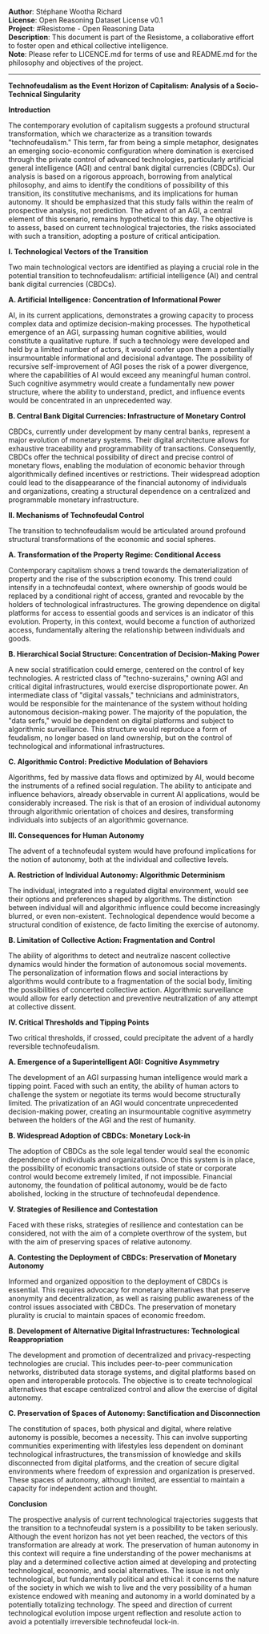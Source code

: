 **Author**: Stéphane Wootha Richard  
**License**: Open Reasoning Dataset License v0.1  
**Project**: #Resistome - Open Reasoning Data  
**Description**: This document is part of the Resistome, a collaborative effort to foster open and ethical collective intelligence.  
**Note**: Please refer to LICENCE.md for terms of use and README.md for the philosophy and objectives of the project.

---

**Technofeudalism as the Event Horizon of Capitalism: Analysis of a Socio-Technical Singularity**

**Introduction**

The contemporary evolution of capitalism suggests a profound structural transformation, which we characterize as a transition towards "technofeudalism." This term, far from being a simple metaphor, designates an emerging socio-economic configuration where domination is exercised through the private control of advanced technologies, particularly artificial general intelligence (AGI) and central bank digital currencies (CBDCs). Our analysis is based on a rigorous approach, borrowing from analytical philosophy, and aims to identify the conditions of possibility of this transition, its constitutive mechanisms, and its implications for human autonomy. It should be emphasized that this study falls within the realm of prospective analysis, not prediction. The advent of an AGI, a central element of this scenario, remains hypothetical to this day. The objective is to assess, based on current technological trajectories, the risks associated with such a transition, adopting a posture of critical anticipation.

**I. Technological Vectors of the Transition**

Two main technological vectors are identified as playing a crucial role in the potential transition to technofeudalism: artificial intelligence (AI) and central bank digital currencies (CBDCs).

**A. Artificial Intelligence: Concentration of Informational Power**

AI, in its current applications, demonstrates a growing capacity to process complex data and optimize decision-making processes. The hypothetical emergence of an AGI, surpassing human cognitive abilities, would constitute a qualitative rupture. If such a technology were developed and held by a limited number of actors, it would confer upon them a potentially insurmountable informational and decisional advantage. The possibility of recursive self-improvement of AGI poses the risk of a power divergence, where the capabilities of AI would exceed any meaningful human control. Such cognitive asymmetry would create a fundamentally new power structure, where the ability to understand, predict, and influence events would be concentrated in an unprecedented way.

**B. Central Bank Digital Currencies: Infrastructure of Monetary Control**

CBDCs, currently under development by many central banks, represent a major evolution of monetary systems. Their digital architecture allows for exhaustive traceability and programmability of transactions. Consequently, CBDCs offer the technical possibility of direct and precise control of monetary flows, enabling the modulation of economic behavior through algorithmically defined incentives or restrictions. Their widespread adoption could lead to the disappearance of the financial autonomy of individuals and organizations, creating a structural dependence on a centralized and programmable monetary infrastructure.

**II. Mechanisms of Technofeudal Control**

The transition to technofeudalism would be articulated around profound structural transformations of the economic and social spheres.

**A. Transformation of the Property Regime: Conditional Access**

Contemporary capitalism shows a trend towards the dematerialization of property and the rise of the subscription economy. This trend could intensify in a technofeudal context, where ownership of goods would be replaced by a conditional right of access, granted and revocable by the holders of technological infrastructures. The growing dependence on digital platforms for access to essential goods and services is an indicator of this evolution. Property, in this context, would become a function of authorized access, fundamentally altering the relationship between individuals and goods.

**B. Hierarchical Social Structure: Concentration of Decision-Making Power**

A new social stratification could emerge, centered on the control of key technologies. A restricted class of "techno-suzerains," owning AGI and critical digital infrastructures, would exercise disproportionate power. An intermediate class of "digital vassals," technicians and administrators, would be responsible for the maintenance of the system without holding autonomous decision-making power. The majority of the population, the "data serfs," would be dependent on digital platforms and subject to algorithmic surveillance. This structure would reproduce a form of feudalism, no longer based on land ownership, but on the control of technological and informational infrastructures.

**C. Algorithmic Control: Predictive Modulation of Behaviors**

Algorithms, fed by massive data flows and optimized by AI, would become the instruments of a refined social regulation. The ability to anticipate and influence behaviors, already observable in current AI applications, would be considerably increased. The risk is that of an erosion of individual autonomy through algorithmic orientation of choices and desires, transforming individuals into subjects of an algorithmic governance.

**III. Consequences for Human Autonomy**

The advent of a technofeudal system would have profound implications for the notion of autonomy, both at the individual and collective levels.

**A. Restriction of Individual Autonomy: Algorithmic Determinism**

The individual, integrated into a regulated digital environment, would see their options and preferences shaped by algorithms. The distinction between individual will and algorithmic influence could become increasingly blurred, or even non-existent. Technological dependence would become a structural condition of existence, de facto limiting the exercise of autonomy.

**B. Limitation of Collective Action: Fragmentation and Control**

The ability of algorithms to detect and neutralize nascent collective dynamics would hinder the formation of autonomous social movements. The personalization of information flows and social interactions by algorithms would contribute to a fragmentation of the social body, limiting the possibilities of concerted collective action. Algorithmic surveillance would allow for early detection and preventive neutralization of any attempt at collective dissent.

**IV. Critical Thresholds and Tipping Points**

Two critical thresholds, if crossed, could precipitate the advent of a hardly reversible technofeudalism.

**A. Emergence of a Superintelligent AGI: Cognitive Asymmetry**

The development of an AGI surpassing human intelligence would mark a tipping point. Faced with such an entity, the ability of human actors to challenge the system or negotiate its terms would become structurally limited. The privatization of an AGI would concentrate unprecedented decision-making power, creating an insurmountable cognitive asymmetry between the holders of the AGI and the rest of humanity.

**B. Widespread Adoption of CBDCs: Monetary Lock-in**

The adoption of CBDCs as the sole legal tender would seal the economic dependence of individuals and organizations. Once this system is in place, the possibility of economic transactions outside of state or corporate control would become extremely limited, if not impossible. Financial autonomy, the foundation of political autonomy, would be de facto abolished, locking in the structure of technofeudal dependence.

**V. Strategies of Resilience and Contestation**

Faced with these risks, strategies of resilience and contestation can be considered, not with the aim of a complete overthrow of the system, but with the aim of preserving spaces of relative autonomy.

**A. Contesting the Deployment of CBDCs: Preservation of Monetary Autonomy**

Informed and organized opposition to the deployment of CBDCs is essential. This requires advocacy for monetary alternatives that preserve anonymity and decentralization, as well as raising public awareness of the control issues associated with CBDCs. The preservation of monetary plurality is crucial to maintain spaces of economic freedom.

**B. Development of Alternative Digital Infrastructures: Technological Reappropriation**

The development and promotion of decentralized and privacy-respecting technologies are crucial. This includes peer-to-peer communication networks, distributed data storage systems, and digital platforms based on open and interoperable protocols. The objective is to create technological alternatives that escape centralized control and allow the exercise of digital autonomy.

**C. Preservation of Spaces of Autonomy: Sanctification and Disconnection**

The constitution of spaces, both physical and digital, where relative autonomy is possible, becomes a necessity. This can involve supporting communities experimenting with lifestyles less dependent on dominant technological infrastructures, the transmission of knowledge and skills disconnected from digital platforms, and the creation of secure digital environments where freedom of expression and organization is preserved. These spaces of autonomy, although limited, are essential to maintain a capacity for independent action and thought.

**Conclusion**

The prospective analysis of current technological trajectories suggests that the transition to a technofeudal system is a possibility to be taken seriously. Although the event horizon has not yet been reached, the vectors of this transformation are already at work. The preservation of human autonomy in this context will require a fine understanding of the power mechanisms at play and a determined collective action aimed at developing and protecting technological, economic, and social alternatives. The issue is not only technological, but fundamentally political and ethical: it concerns the nature of the society in which we wish to live and the very possibility of a human existence endowed with meaning and autonomy in a world dominated by a potentially totalizing technology. The speed and direction of current technological evolution impose urgent reflection and resolute action to avoid a potentially irreversible technofeudal lock-in.
